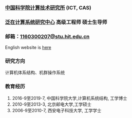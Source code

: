 
### [中国科学院计算技术研究所](http://www.ict.cas.cn/)  (ICT, CAS)
### [泛在计算系统研究中心](http://www.ncic.ac.cn/index.php)  高级工程师 硕士生导师

### 邮箱：1160300207@stu.hit.edu.cn 
English website is [here](https://www.liuchong.ml/eng/)  
### 研究方向
计算机体系结构、机群操作系统
### 教育经历
1.  2016-9至2019-7, 中国科学院大学,计算机系统结构, 工学博士
2.  2010-9至2013-3, 北京邮电大学,工学硕士
3.  2006-9至2010-7, 西安电子科技大学, 工学学士

<!-- ### 工作经历 -->

<!-- ### 学术服务 -->

<!-- ### 会议论文 -->

<!-- ### 期刊论文 -->

<!-- ### 学术奖励 -->